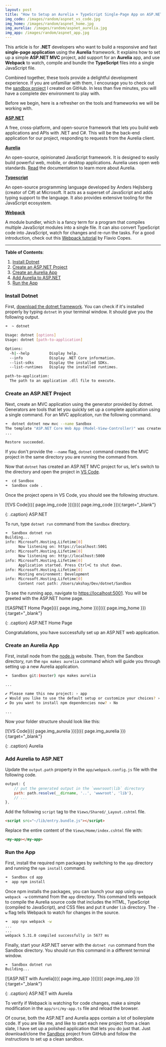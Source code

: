 ```yaml
---
layout: post
title: "How to Setup an Aurelia + TypeScript Single-Page App on ASP.NET Core"
img_code: /images/random/aspnet_vs_code.jpg
img_home: /images/random/aspnet_home.jpg
img_aurelia: /images/random/aspnet_aurelia.jpg
img_app: /images/random/aspnet_app.jpg
---
```


This article is for **.NET** developers who want to build a responsive and fast **single-page application** using the **Aurelia** framework. It explains how to set up a simple **ASP.NET MVC** project, add support for an **Aurelia** app, and use **Webpack** to watch, compile and bundle the **TypeScript** files into a single JavaScript file. 

Combined together, these tools provide a delightful development experience. If you are unfamiliar with them, I encourage you to check out the [sandbox project](https://github.com/akshayKhot/Sandbox#getting-started) I created on GitHub. In less than five minutes, you will have a complete dev environment to play with. 

Before we begin, here is a refresher on the tools and frameworks we will be working with. 

**[ASP.NET](https://dotnet.microsoft.com/apps/aspnet)** 

A free, cross-platform, and open-source framework that lets you build web applications and APIs with .NET and C#. This will be the back-end application for our project, responding to requests from the Aurelia client. 

**[Aurelia](https://aurelia.io/)**

An open-source, opinionated JavaScript framework. It is designed to easily build powerful web, mobile, or desktop applications. Aurelia uses open web standards. [Read](https://docs.aurelia.io/) the documentation to learn more about Aurelia. 

**[Typescript](https://www.typescriptlang.org/)**

An open-source programming language developed by Anders Hejlsberg (creator of C#) at Microsoft. It acts as a superset of JavaScript and adds typing support to the language. It also provides extensive tooling for the JavaScript ecosystem. 

**[Webpack](https://webpack.js.org/)** 

A module bundler, which is a fancy term for a program that compiles multiple JavaScript modules into a single file. It can also convert TypeScript code into JavaScript, watch for changes and re-run the tasks. For a good introduction, check out this [Webpack tutorial](https://flaviocopes.com/webpack/) by Flavio Copes. 

---

**Table of Contents**:

1. [Install Dotnet](#install-dotnet)
2. [Create an ASP.NET Project](#create-an-aspnet-project)
3. [Create an Aurelia App](#create-an-aurelia-app)
4. [Add Aurelia to ASP.NET](#add-aurelia-to-aspnet)
5. [Run the App](#run-the-app)

### Install Dotnet

First, [download the dotnet framework](#). You can check if it's installed properly by typing `dotnet` in your terminal window. It should give you the following output. 

```bash
➜  ~ dotnet

Usage: dotnet [options]
Usage: dotnet [path-to-application]

Options:
  -h|--help         Display help.
  --info            Display .NET Core information.
  --list-sdks       Display the installed SDKs.
  --list-runtimes   Display the installed runtimes.

path-to-application:
  The path to an application .dll file to execute.
```

### Create an ASP.NET Project

Next, create an MVC application using the generator provided by dotnet. Generators are tools that let you quickly set up a complete application using a single command. For an MVC application, run the following command. 

```bash
➜  dotnet dotnet new mvc --name Sandbox
The template "ASP.NET Core Web App (Model-View-Controller)" was created successfully.
...	

Restore succeeded.
```

If you don't provide the `--name` flag, `dotnet` command creates the MVC project in the same directory you are running the command from. 

Now that `dotnet` has created an ASP.NET MVC project for us, let's switch to the directory and open the project in [VS Code](#). 

```bash
➜  cd Sandbox
➜  Sandbox code .
```

Once the project opens in VS Code, you should see the following structure. 

[![VS Code]({{ page.img_code }})]({{ page.img_code }}){:target="_blank"}

{: .caption}
ASP.NET

To run, type `dotnet run` command from the `Sandbox` directory. 

```bash
➜  Sandbox dotnet run
Building...
info: Microsoft.Hosting.Lifetime[0]
      Now listening on: https://localhost:5001
info: Microsoft.Hosting.Lifetime[0]
      Now listening on: http://localhost:5000
info: Microsoft.Hosting.Lifetime[0]
      Application started. Press Ctrl+C to shut down.
info: Microsoft.Hosting.Lifetime[0]
      Hosting environment: Development
info: Microsoft.Hosting.Lifetime[0]
      Content root path: /Users/akshay/Dev/dotnet/Sandbox
```

To see the running app, navigate to [https://localhost:5001](#). You will be greeted with the ASP.NET home page.

[![ASPNET Home Page]({{ page.img_home }})]({{ page.img_home }}){:target="_blank"} 

{: .caption}
ASP.NET Home Page

Congratulations, you have successfully set up an ASP.NET web application. 

### Create an Aurelia App

First, install node from the [node.js](https://nodejs.org/en/download/) website. Then, from the Sandbox directory, run the `npx makes aurelia` command which will guide you through setting up a new Aurelia application. 

```bash
➜  Sandbox git:(master) npx makes aurelia

...

✔ Please name this new project: › app
✔ Would you like to use the default setup or customize your choices? › Default TypeScript Aurelia 2 App
✔ Do you want to install npm dependencies now? › No

...
```

Now your folder structure should look like this:

[![VS Code]({{ page.img_aurelia }})]({{ page.img_aurelia }}){:target="_blank"} 

{: .caption}
Aurelia

### Add Aurelia to ASP.NET

Update the `output.path` property in the `app/webpack.config.js` file with the following code. 

``` javascript
output: {
    // put the generated output in the `wwwrooot\lib` directory
    path: path.resolve(__dirname, '..', 'wwwroot', 'lib'),
    // ...
},
```

Add the following `script` tag to the `Views/Shared/_Layout.cshtml` file. 

```html
<script src="~/lib/entry.bundle.js"></script>
```

Replace the entire content of the `Views/Home/index.cshtml` file with: 

```html
<my-app></my-app>
```

### Run the App

First, install the required npm packages by switching to the `app` directory and running the `npm install` command. 

```bash
➜  Sandbox cd app
➜  app npm install
```

Once npm installs the packages, you can launch your app using  `npx webpack -w` command from the `app` directory. This command tells webpack to compile the Aurelia source code that includes the HTML, TypeScript (compiled to JavaScript), and CSS files and put it under `lib` directory. The `-w` flag tells Webpack to watch for changes in the source. 

```bash
➜  app npx webpack -w
...
...
webpack 5.31.0 compiled successfully in 5677 ms
```

Finally, start your ASP.NET server with the `dotnet run` command from the Sandbox directory. You should run this command in a different terminal window. 

```bash
➜  Sandbox dotnet run
Building...
```

[![ASP.NET with Aurelia]({{ page.img_app }})]({{ page.img_app }}){:target="_blank"} 

{: .caption}
ASP.NET with Aurelia

To verify if Webpack is watching for code changes, make a simple modification in the `app/src/my-app.ts` file and reload the browser. 

Of course, both the ASP.NET and Aurelia apps contain a lot of boilerplate code. If you are like me, and like to start each new project from a clean slate, I have set up a polished application that lets you do just that. Just download/clone the [Sandbox](https://github.com/akshayKhot/Sandbox) project from GitHub and follow the instructions to set up a clean sandbox. 
